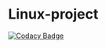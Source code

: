 # Linux-project

[![Codacy Badge](https://api.codacy.com/project/badge/Grade/3c46538abb8c454abb4876869ce41408)](https://app.codacy.com/gh/99002570/Linux-project?utm_source=github.com&utm_medium=referral&utm_content=99002570/Linux-project&utm_campaign=Badge_Grade)